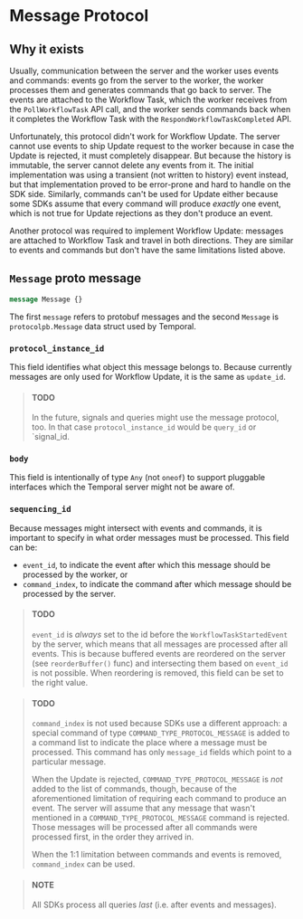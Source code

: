 # Message Protocol

## Why it exists
Usually, communication between the server and the worker uses events and commands: events go from
the server to the worker, the worker processes them and generates commands that go back to server.
The events are attached to the Workflow Task, which the worker receives from the `PollWorkflowTask`
API call, and the worker sends commands back when it completes the Workflow Task with the 
`RespondWorkflowTaskCompleted` API.

Unfortunately, this protocol didn't work for Workflow Update. The server cannot use events to ship
Update request to the worker because in case the Update is rejected, it must completely disappear.
But because the history is immutable, the server cannot delete any events from it. The initial
implementation was using a transient (not written to history) event instead, but that implementation
proved to be error-prone and hard to handle on the SDK side. Similarly, commands can't be used
for Update either because some SDKs assume that every command will produce *exactly* one event, 
which is not true for Update rejections as they don't produce an event.

Another protocol was required to implement Workflow Update: messages are attached to Workflow Task
and travel in both directions. They are similar to events and commands but don't have the same 
limitations listed above.

## `Message` proto message
```protobuf
message Message {}
```
The first `message` refers to protobuf messages and the second `Message` is `protocolpb.Message`
data struct used by Temporal.

### `protocol_instance_id`
This field identifies what object this message belongs to. Because currently messages are only used for
Workflow Update, it is the same as `update_id`.

> #### TODO
> In the future, signals and queries might use the message protocol, too.
> In that case `protocol_instance_id` would be `query_id` or `signal_id.

### `body`
This field is intentionally of type `Any` (not `oneof`) to support pluggable interfaces which the 
Temporal server might not be aware of.

### `sequencing_id`
Because messages might intersect with events and commands, it is important to specify in what order
messages must be processed. This field can be:
- `event_id`, to indicate the event after which this message should be processed by the worker, or
- `command_index`, to indicate the command after which message should be processed by the server.

> #### TODO
> `event_id` is *always* set to the id before the `WorkflowTaskStartedEvent` by the server,
> which means that all messages are processed after all events. This is because buffered events are
> reordered on the server (see `reorderBuffer()` func) and intersecting them based on `event_id`
> is not possible. When reordering is removed, this field can be set to the right value.

> #### TODO
> `command_index` is not used because SDKs use a different approach: a special command of type
> `COMMAND_TYPE_PROTOCOL_MESSAGE` is added to a command list to indicate the place where a message
> must be processed. This command has only `message_id` fields which point to a particular message.
>
> When the Update is rejected, `COMMAND_TYPE_PROTOCOL_MESSAGE` is *not* added to the list of commands,
> though, because of the aforementioned limitation of requiring each command to produce an event.
> The server will assume that any message that wasn't mentioned in a `COMMAND_TYPE_PROTOCOL_MESSAGE`
> command is rejected. Those messages will be processed after all commands were processed first,
> in the order they arrived in.
> 
> When the 1:1 limitation between commands and events is removed, `command_index` can be used.

> #### NOTE
> All SDKs process all queries *last* (i.e. after events and messages).
